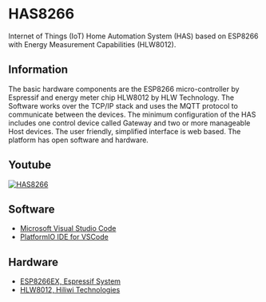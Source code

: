# HAS8266
Internet of Things (IoT) Home Automation System (HAS) based on ESP8266 with Energy Measurement Capabilities (HLW8012).

## Information
The basic hardware components are the ESP8266 micro-controller by Espressif and energy meter chip HLW8012 by HLW Technology. The Software works over the TCP/IP stack and uses the MQTT protocol to communicate between the devices. The minimum configuration of the HAS includes one control device called Gateway and two or more manageable Host devices. The user friendly, simplified interface is web based. The platform has open software and hardware. 

## Youtube
[![HAS8266](http://img.youtube.com/vi/SIjooKtCkP0/0.jpg)](https://www.youtube.com/watch?v=SIjooKtCkP0)

## Software
- [Microsoft Visual Studio Code](http://code.visualstudio.com/download)
- [PlatformIO IDE for VSCode](http://platformio.org/platformio-ide)

## Hardware
- [ESP8266EX, Espressif System](http://www.espressif.com/sites/default/files/documentation/0aesp8266ex_datasheet_en.pdf)
- [HLW8012, Hiliwi Technologies](http://www.hiliwi.com/products_detail/&productId=36.html)
